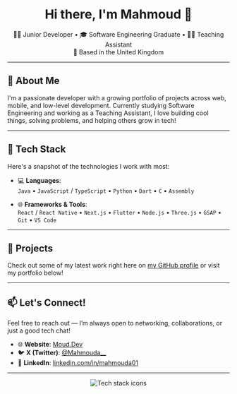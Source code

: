 <h1 align="center">Hi there, I'm Mahmoud 👋</h1>

<p align="center">
  🧑‍💻 Junior Developer • 🎓 Software Engineering Graduate • 👨‍🏫 Teaching Assistant<br/>
  📍 Based in the United Kingdom
</p>

---

## 🚀 About Me

I'm a passionate developer with a growing portfolio of projects across web, mobile, and low-level development. Currently studying Software Engineering and working as a Teaching Assistant, I love building cool things, solving problems, and helping others grow in tech!

---

## 🧠 Tech Stack

Here's a snapshot of the technologies I work with most:

- 💻 **Languages**:  
  `Java` • `JavaScript` / `TypeScript` • `Python` • `Dart` • `C` • `Assembly`

- 🌐 **Frameworks & Tools**:  
  `React` / `React Native` • `Next.js` • `Flutter` • `Node.js` • `Three.js` • `GSAP` • `Git` • `VS Code`

---

## 📂 Projects

Check out some of my latest work right here on [my GitHub profile](https://github.com/yourusername) or visit my portfolio below!

---

## 📫 Let's Connect!

Feel free to reach out — I’m always open to networking, collaborations, or just a good tech chat!

- 🌐 **Website**: [Moud.Dev](https://moud.dev)
- 🐦 **X (Twitter)**: [@Mahmouda__](https://x.com/Mahmouda__)
- 💼 **LinkedIn**: [linkedin.com/in/mahmouda01](https://linkedin.com/in/mahmouda01)

---

<p align="center">
  <img src="https://skillicons.dev/icons?i=java,js,ts,py,react,nextjs,flutter,dart,threejs,gsap,c,assembly,vscode,git" alt="Tech stack icons" />
</p>



<!--
**Mahmoud-Git123/Mahmoud-Git123** is a ✨ _special_ ✨ repository because its `README.md` (this file) appears on your GitHub profile.

Here are some ideas to get you started:

- 🔭 I’m currently working on ...
- 🌱 I’m currently learning ...
- 👯 I’m looking to collaborate on ...
- 🤔 I’m looking for help with ...
- 💬 Ask me about ...
- 📫 How to reach me: ...
- 😄 Pronouns: ...
- ⚡ Fun fact: ...
-->
